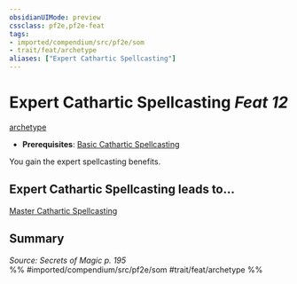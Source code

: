 ```yaml
---
obsidianUIMode: preview
cssclass: pf2e,pf2e-feat
tags:
- imported/compendium/src/pf2e/som
- trait/feat/archetype
aliases: ["Expert Cathartic Spellcasting"]
---
```

# Expert Cathartic Spellcasting  *Feat 12*  
[archetype](archetype.md)  

- **Prerequisites**: [Basic Cathartic Spellcasting](basic-cathartic-spellcasting-som.md)

You gain the expert spellcasting benefits.

## Expert Cathartic Spellcasting leads to...

[Master Cathartic Spellcasting](master-cathartic-spellcasting-som.md)

## Summary

*Source: Secrets of Magic p. 195*  
%% #imported/compendium/src/pf2e/som #trait/feat/archetype %%